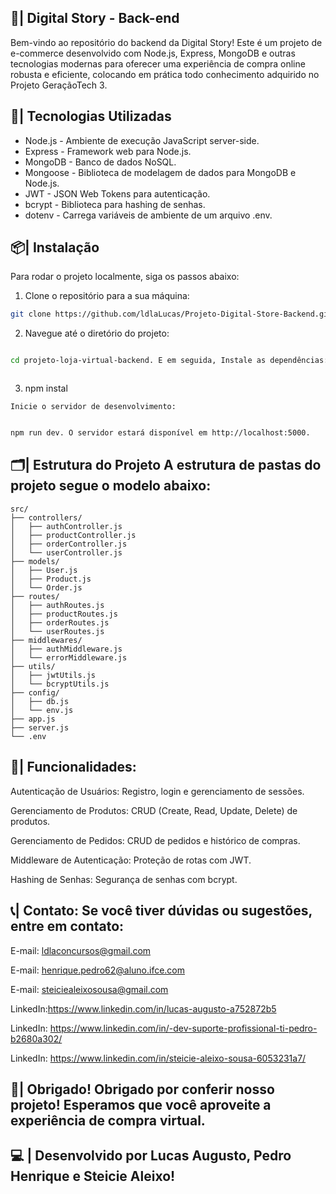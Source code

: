 ## 🛒| Digital Story - Back-end

Bem-vindo ao repositório do backend da Digital Story! Este é um projeto de e-commerce desenvolvido com Node.js, Express, MongoDB e outras tecnologias modernas para oferecer uma experiência de compra online robusta e eficiente, colocando em prática todo conhecimento adquirido no Projeto GeraçãoTech 3.

## 🚀| Tecnologias Utilizadas
- Node.js - Ambiente de execução JavaScript server-side.
- Express - Framework web para Node.js.
- MongoDB - Banco de dados NoSQL.
- Mongoose - Biblioteca de modelagem de dados para MongoDB e Node.js.
- JWT - JSON Web Tokens para autenticação.
- bcrypt - Biblioteca para hashing de senhas.
- dotenv - Carrega variáveis de ambiente de um arquivo .env.

## 📦| Instalação
Para rodar o projeto localmente, siga os passos abaixo:

1. Clone o repositório para a sua máquina:

  ```bash
git clone https://github.com/ldlaLucas/Projeto-Digital-Store-Backend.git

  ```

2. Navegue até o diretório do projeto:

  ```bash

cd projeto-loja-virtual-backend. E em seguida, Instale as dependências:

  ```

  ```bash

  ```
3. npm instal

```
Inicie o servidor de desenvolvimento:

  ```

  ```bash

npm run dev. O servidor estará disponível em http://localhost:5000.

```
## 🗂️| Estrutura do Projeto A estrutura de pastas do projeto segue o modelo abaixo:

```
src/
├── controllers/
│   ├── authController.js
│   ├── productController.js
│   ├── orderController.js
│   └── userController.js
├── models/
│   ├── User.js
│   ├── Product.js
│   └── Order.js
├── routes/
│   ├── authRoutes.js
│   ├── productRoutes.js
│   ├── orderRoutes.js
│   └── userRoutes.js
├── middlewares/
│   ├── authMiddleware.js
│   └── errorMiddleware.js
├── utils/
│   ├── jwtUtils.js
│   └── bcryptUtils.js
├── config/
│   ├── db.js
│   └── env.js
├── app.js
├── server.js
└── .env

```

## 🌟| Funcionalidades:

Autenticação de Usuários: Registro, login e gerenciamento de sessões.

Gerenciamento de Produtos: CRUD (Create, Read, Update, Delete) de produtos.

Gerenciamento de Pedidos: CRUD de pedidos e histórico de compras.

Middleware de Autenticação: Proteção de rotas com JWT.

Hashing de Senhas: Segurança de senhas com bcrypt.

## 📞| Contato: Se você tiver dúvidas ou sugestões, entre em contato:

E-mail: ldlaconcursos@gmail.com

E-mail: henrique.pedro62@aluno.ifce.com

E-mail: steiciealeixosousa@gmail.com

LinkedIn:https://www.linkedin.com/in/lucas-augusto-a752872b5

LinkedIn: https://www.linkedin.com/in/-dev-suporte-profissional-ti-pedro-b2680a302/

LinkedIn: https://www.linkedin.com/in/steicie-aleixo-sousa-6053231a7/

## 🎉| Obrigado! Obrigado por conferir nosso projeto! Esperamos que você aproveite a experiência de compra virtual.

## 💻 | Desenvolvido por Lucas Augusto, Pedro Henrique e Steicie Aleixo!
